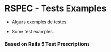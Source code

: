 # RSPEC - Tests Examples



* Alguns exemplos de testes.

* Some test examples.


### Based on Rails 5 Test Prescriptions
